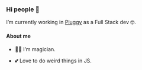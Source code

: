 ### Hi people 👋

I’m currently working in [Pluggy](pluggy.ai) as a Full Stack dev 🤓.

#### About me

- 🧙‍♀️ I’m magician.

- 💕 Love to do weird things in JS.
